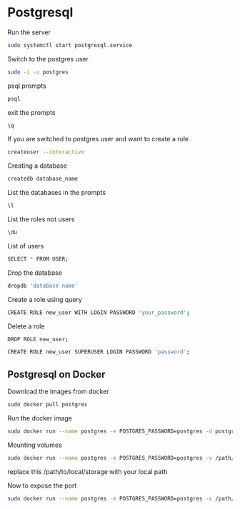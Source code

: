 # Postgresql

Run the server

```sh
sudo systemctl start postgresql.service
```

Switch to the postgres user

```sh
sudo -i -u postgres
```

psql prompts

```sh
psql
```

exit the prompts

```sh
\q
```

If you are switched to postgres user and want to create a role

```sh
createuser --interactive
```

Creating a database

```sh
createdb database_name
```

List the databases in the prompts

```sh
\l
```

List the roles not users

```sh
\du
```

List of users

```sh
SELECT * FROM USER;
```

Drop the database

```sh
dropdb 'database name'

```

Create a role using query

```sh
CREATE ROLE new_user WITH LOGIN PASSWORD 'your_password';
```

Delete a role

```sh
DROP ROLE new_user;
```

```sh
CREATE ROLE new_user SUPERUSER LOGIN PASSWORD 'password';
```

## Postgresql on Docker

Download the images from docker

```sh
sudo docker pull postgres
```

Run the docker image

```sh
sudo docker run --name postgres -e POSTGRES_PASSWORD=postgres -d postgres
```

Mounting volumes

```sh
sudo docker run --name postgres -e POSTGRES_PASSWORD=postgres -v /path/to/local/storage:/var/lib/postgresql/data -d postgres:latest
```

replace this /path/to/local/storage with your local path

Now to expose the port

```sh
sudo docker run --name postgres -e POSTGRES_PASSWORD=postgres -v /path/to/local/storage:/var/lib/postgresql/data -p 5432:5432 -d postgres:latest
```
